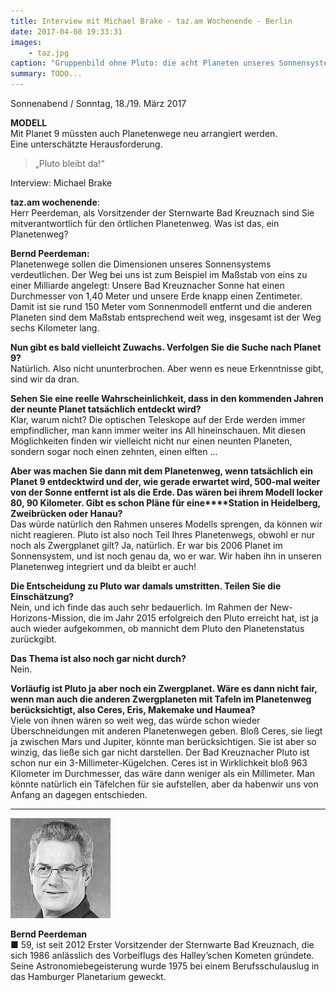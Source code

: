 ```yaml
---
title: Interview mit Michael Brake - taz.am Wochenende - Berlin
date: 2017-04-08 19:33:31
images: 
    - taz.jpg
caption: "Gruppenbild ohne Pluto: die acht Planeten unseres Sonnensystems"
summary: TODO...
---
```



Sonnenabend / Sonntag, 18./19. März 2017

**MODELL**  
Mit Planet 9 müssten auch Planetenwege neu arrangiert werden.  
Eine unterschätzte Herausforderung.

>  
> „Pluto bleibt da!“
> 

Interview: Michael Brake

**taz.am wochenende**:  
Herr Peerdeman, als Vorsitzender der Sternwarte Bad Kreuznach sind Sie mitverantwortlich für den örtlichen Planetenweg. Was ist das, ein Planetenweg?

**Bernd Peerdeman:**  
Planetenwege sollen die Dimensionen unseres Sonnensystems verdeutlichen. Der Weg bei uns ist zum Beispiel im Maßstab von eins zu einer Milliarde angelegt: Unsere Bad Kreuznacher Sonne hat einen Durchmesser von 1,40 Meter und unsere Erde knapp einen Zentimeter. Damit ist sie rund 150 Meter vom Sonnenmodell entfernt und die anderen Planeten sind dem Maßstab entsprechend weit weg, insgesamt ist der Weg sechs Kilometer lang.

**Nun gibt es bald vielleicht Zuwachs. Verfolgen Sie die Suche nach Planet 9?**  
Natürlich. Also nicht ununterbrochen. Aber wenn es neue Erkenntnisse gibt, sind wir da dran.

**Sehen Sie eine reelle Wahrscheinlichkeit, dass in den kommenden Jahren der neunte Planet tatsächlich entdeckt wird?**  
Klar, warum nicht? Die optischen Teleskope auf der Erde werden immer empfindlicher, man kann immer weiter ins All hineinschauen. Mit diesen Möglichkeiten finden wir vielleicht nicht nur einen neunten Planeten, sondern sogar noch einen zehnten, einen elften …

**Aber was machen Sie dann mit dem Planetenweg, wenn tatsächlich ein Planet 9 entdecktwird und der, wie gerade erwartet wird, 500-mal weiter von der Sonne entfernt ist als die Erde. Das wären bei ihrem Modell locker 80, 90 Kilometer. Gibt es schon Pläne für eine****Station in Heidelberg, Zweibrücken oder Hanau?**  
Das würde natürlich den Rahmen unseres Modells sprengen, da können wir nicht reagieren. Pluto ist also noch Teil Ihres Planetenwegs, obwohl er nur noch als Zwergplanet gilt? Ja, natürlich. Er war bis 2006 Planet im Sonnensystem, und ist noch genau da, wo er war. Wir haben ihn in unseren Planetenweg integriert und da bleibt er auch!

**Die Entscheidung zu Pluto war damals umstritten. Teilen Sie die Einschätzung?**  
Nein, und ich finde das auch sehr bedauerlich. Im Rahmen der New-Horizons-Mission, die im Jahr 2015 erfolgreich den Pluto erreicht hat, ist ja auch wieder aufgekommen, ob mannicht dem Pluto den Planetenstatus zurückgibt.

**Das Thema ist also noch gar nicht durch?**  
Nein.

**Vorläufig ist Pluto ja aber noch ein Zwergplanet. Wäre es dann nicht fair, wenn man auch die anderen Zwergplaneten mit Tafeln im Planetenweg berücksichtigt, also Ceres, Eris, Makemake und Haumea?**  
Viele von ihnen wären so weit weg, das würde schon wieder Überschneidungen mit anderen Planetenwegen geben. Bloß Ceres, sie liegt ja zwischen Mars und Jupiter, könnte man berücksichtigen. Sie ist aber so winzig, das ließe sich gar nicht darstellen. Der Bad Kreuznacher Pluto ist schon nur ein 3-Millimeter-Kügelchen. Ceres ist in Wirklichkeit bloß 963 Kilometer im Durchmesser, das wäre dann weniger als ein Millimeter. Man könnte natürlich ein Täfelchen für sie aufstellen, aber da habenwir uns von Anfang an dagegen entschieden.

---

![Bernd Peerdeman](taz-bepe.jpg)

**Bernd Peerdeman**  
■ 59, ist seit 2012 Erster Vorsitzender der Sternwarte Bad Kreuznach, die sich 1986 anlässlich des Vorbeiflugs des Halley’schen Kometen gründete. Seine Astronomiebegeisterung wurde 1975 bei einem Berufsschulauslug in das Hamburger Planetarium geweckt.
